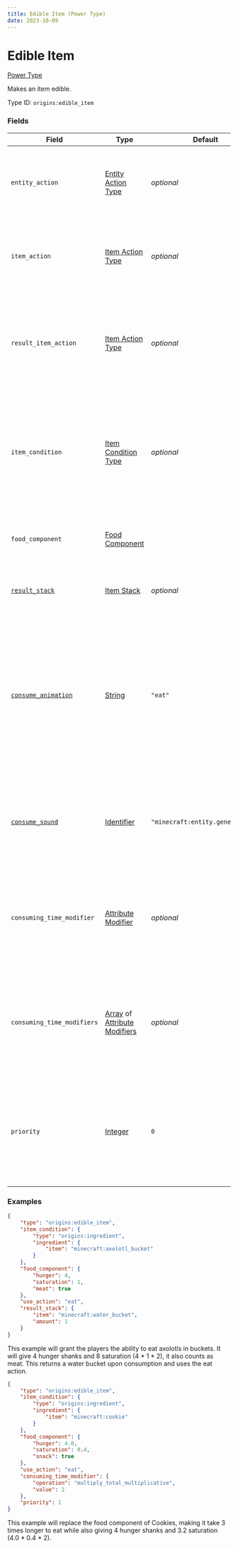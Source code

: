 ```yaml
---
title: Edible Item (Power Type)
date: 2023-10-09
---
```


# Edible Item

[Power Type](../power_types.md)

Makes an item edible.

Type ID: `origins:edible_item`

### Fields

Field | Type | Default | Description
------|------|---------|-------------
`entity_action` | [Entity Action Type](../entity_action_types.md) | _optional_ | If specified, this action will be executed on the player upon consuming an item.
`item_action`| [Item Action Type](../item_action_types.md) | _optional_ | If specified, this action will be executed on the item consumed by the player.
`result_item_action` | [Item Action Type](../item_action_types.md) | _optional_ | If specified, this action will be executed on the item that is given to the player as a result of consuming an item.
`item_condition` | [Item Condition Type](../item_condition_types.md) | _optional_ | If specified, will only make the item edible and the specified actions will only be executed if this condition is fulfilled by the item.
`food_component`| [Food Component](../data_types/food_component.md) |  | The food component that the item grants upon eating it.
[`result_stack`](## "Aliases: return_stack") | [Item Stack](../data_types/item_stack.md) | _optional_ | If specified, this item stack will be given to the player.
[`consume_animation`](## "Aliases: use_action") | [String](../data_types/string.md) | `"eat"` | Determines whether the animation effect for consuming the item should be "eating" (`"eat"`, displays particle effects based on the item) or "drinking" (`"drink"`, no particle effects.)
[`consume_sound`](## "Aliases: sound") | [Identifier](../data_types/identifier.md) | `"minecraft:entity.generic.eat"`  | If specified, the sound event with this namespace and ID will be played when the item is eaten.
`consuming_time_modifier` | [Attribute Modifier](../data_types/attribute_modifier.md) | *optional* | If specified, this modifier will be applied on the maximum time the item is being consumed (in ticks).
`consuming_time_modifiers` | [Array](../data_types/array.md) of [Attribute Modifiers](../data_types/attribute_modifier.md) | *optional* | If specified, these modifiers will be applied on the the maximum time the item is being consumed (in ticks).
`priority` | [Integer](../data_types/integer.md) | `0` | Determines the priority of which the power will apply its modification to the item. Must be higher than 0 if the item is already edible.


### Examples

```json
{
    "type": "origins:edible_item",
    "item_condition": {
        "type": "origins:ingredient",
        "ingredient": {
            "item": "minecraft:axolotl_bucket"
        }
    },
    "food_component": {
        "hunger": 4,
        "saturation": 1,
        "meat": true
    },
    "use_action": "eat",
    "result_stack": {
        "item": "minecraft:water_bucket",
        "amount": 1
    }
}
```

This example will grant the players the ability to eat axolotls in buckets. It will give 4 hunger shanks and 8 saturation (4 * 1 * 2), it also counts as meat. This returns a water bucket upon consumption and uses the eat action.
<br>


```json
{
    "type": "origins:edible_item",
    "item_condition": {
        "type": "origins:ingredient",
        "ingredient": {
            "item": "minecraft:cookie"
        }
    },
    "food_component": {
        "hunger": 4.0,
        "saturation": 0.4,
        "snack": true
    },
    "use_action": "eat",
    "consuming_time_modifier": {
        "operation": "multiply_total_multiplicative",
        "value": 2
    },
    "priority": 1
}
```

This example will replace the food component of Cookies, making it take 3 times longer to eat while also giving 4 hunger shanks and 3.2 saturation (4.0 * 0.4 * 2).

